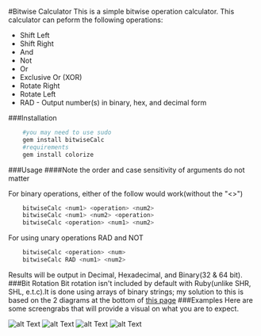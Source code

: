 #Bitwise Calculator 
This is a simple bitwise operation calculator. This calculator can peform the following operations:

* Shift Left
* Shift Right
* And 
* Not
* Or
* Exclusive Or (XOR)
* Rotate Right
* Rotate Left
* RAD - Output number(s) in binary, hex, and decimal form

###Installation
```bash
	#you may need to use sudo
	gem install bitwiseCalc
	#requirements
	gem install colorize
```

###Usage
####Note the order and case sensitivity of arguments do not matter

For binary operations, either of the follow would work(without the "<>") 
```bash
	bitwiseCalc <num1> <operation> <num2>
	bitwiseCalc <num1> <num2> <operation>
	bitwiseCalc <operation> <num1> <num2>
```
For using unary operations RAD and NOT
```bash
	bitwiseCalc <operation> <num>
	bitwiseCalc RAD <num1> <num2>
```
Results will be output in Decimal, Hexadecimal, and Binary(32 & 64 bit).
###Bit Rotation
Bit rotation isn't included by default with Ruby(unlike SHR, SHL, e.t.c).It is done using arrays of binary strings; my solution to this is based on the 2 diagrams at the bottom of [this page](https://en.wikipedia.org/wiki/Circular_shift)
###Examples
Here are some screengrabs that will provide a visual on what you are to expect.

![alt Text](https://i.imgur.com/tJg2V3H.png "Outputting number in different radixes")
![alt Text](https://i.imgur.com/cuLXXZl.png "NOT example")
![alt Text](https://i.imgur.com/P3yF4xm.png "ROL example")
![alt Text](https://i.imgur.com/QHZZNxc.png "AND example")